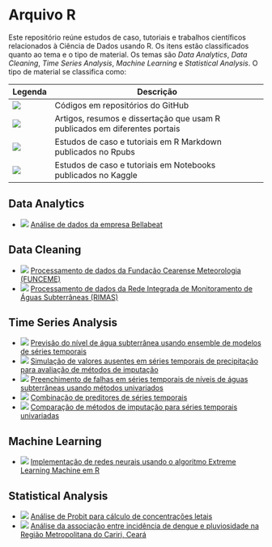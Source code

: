 # Arquivo R

Este repositório reúne estudos de caso, tutoriais e trabalhos científicos relacionados à Ciência de Dados usando R.
Os itens estão classificados quanto ao tema e o tipo de material.
Os temas são *Data Analytics*, *Data Cleaning*, *Time Series Analysis*, *Machine Learning* e *Statistical Analysis*.
O tipo de material se classifica como:

| Legenda                                        | Descrição                                                                         |
|------------------------------------------------|-----------------------------------------------------------------------------------|
| ![](https://img.shields.io/badge/GitHub-blue)       | Códigos em repositórios do GitHub                                            |
| ![](https://img.shields.io/badge/Paper-blueviolet) | Artigos, resumos e dissertação que usam R publicados em diferentes portais   |
| ![](https://img.shields.io/badge/Rpubs-orange)      | Estudos de caso e tutoriais em R Markdown publicados no Rpubs                       |
| ![](https://img.shields.io/badge/Kaggle-red)        | Estudos de caso e tutoriais em Notebooks publicados no Kaggle                       |

## Data Analytics

- ![](https://img.shields.io/badge/Kaggle-red) [Análise de dados da empresa Bellabeat](https://www.kaggle.com/code/rubensocj/an-lise-de-dados-da-empresa-bellabeat)

## Data Cleaning

- ![](https://img.shields.io/badge/GitHub-blue) [Processamento de dados da Fundação Cearense Meteorologia (FUNCEME)](https://github.com/rubensocj/series-FUNCEME)
- ![](https://img.shields.io/badge/GitHub-blue) [Processamento de dados da Rede Integrada de Monitoramento de Águas Subterrâneas (RIMAS)](https://github.com/rubensocj/series-RIMAS)

## Time Series Analysis

- ![](https://img.shields.io/badge/Paper-blueviolet) [Previsão do nível de água subterrânea usando ensemble de modelos de séries temporais](http://sites.ufca.edu.br/proder/wp-content/uploads/sites/19/2022/10/Dissertao_Mestrado_PRODER_-_Rubens_final.pdf)
- ![](https://img.shields.io/badge/Paper-blueviolet) [Simulação de valores ausentes em séries temporais de precipitação para avaliação de métodos de imputação](http://dx.doi.org/10.55761/abclima.v30i18.15243)
- ![](https://img.shields.io/badge/Paper-blueviolet) [Preenchimento de falhas em séries temporais de níveis de águas subterrâneas usando métodos univariados](https://anais.abrhidro.org.br/job.php?Job=13793)
- ![](https://img.shields.io/badge/Rpubs-orange) [Combinação de preditores de séries temporais](https://rpubs.com/rubensocj/combination-of-forecasts)
- ![](https://img.shields.io/badge/Rpubs-orange) [Comparação de métodos de imputação para séries temporais univariadas](https://rpubs.com/rubensocj/imputation-univariate)

## Machine Learning

- ![](https://img.shields.io/badge/GitHub-blue) [Implementação de redes neurais usando o algoritmo Extreme Learning Machine em R](https://github.com/rubensocj/extreme-learning-machine)

## Statistical Analysis

- ![](https://img.shields.io/badge/Rpubs-orange) [Análise de Probit para cálculo de concentrações letais](https://rpubs.com/rubensocj/probit)
- ![](https://img.shields.io/badge/Paper-blueviolet) [Análise da associação entre incidência de dengue e
pluviosidade na Região Metropolitana do Cariri, Ceará](http://dx.doi.org/10.22478/ufpb.1981-1268.2022v16n1.61267)
